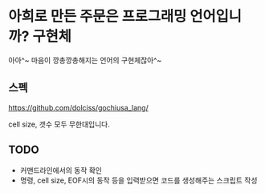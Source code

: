 # 아희로 만든 주문은 프로그래밍 언어입니까? 구현체

아아^~ 마음이 깡총깡총해지는 언어의 구현체잖아^~

## 스펙

https://github.com/dolciss/gochiusa_lang/

cell size, 갯수 모두 무한대입니다.

## TODO

* 커맨드라인에서의 동작 확인
* 명령, cell size, EOF시의 동작 등을 입력받으면 코드를 생성해주는 스크립트 작성
